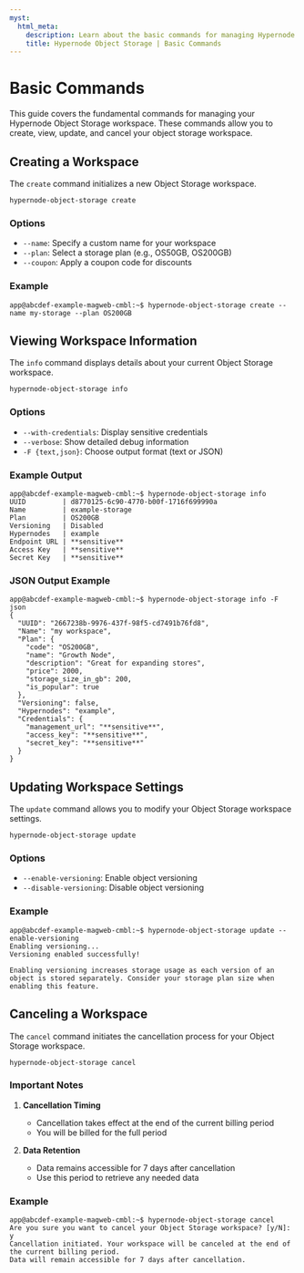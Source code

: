 ```yaml
---
myst:
  html_meta:
    description: Learn about the basic commands for managing Hypernode Object Storage
    title: Hypernode Object Storage | Basic Commands
---
```


# Basic Commands

This guide covers the fundamental commands for managing your Hypernode Object Storage workspace. These commands allow you to create, view, update, and cancel your object storage workspace.

## Creating a Workspace

The `create` command initializes a new Object Storage workspace.

```console
hypernode-object-storage create
```

### Options

- `--name`: Specify a custom name for your workspace
- `--plan`: Select a storage plan (e.g., OS50GB, OS200GB)
- `--coupon`: Apply a coupon code for discounts

### Example

```console
app@abcdef-example-magweb-cmbl:~$ hypernode-object-storage create --name my-storage --plan OS200GB
```

## Viewing Workspace Information

The `info` command displays details about your current Object Storage workspace.

```console
hypernode-object-storage info
```

### Options

- `--with-credentials`: Display sensitive credentials
- `--verbose`: Show detailed debug information
- `-F {text,json}`: Choose output format (text or JSON)

### Example Output

```console
app@abcdef-example-magweb-cmbl:~$ hypernode-object-storage info
UUID         | d8770125-6c90-4770-b00f-1716f699990a
Name         | example-storage
Plan         | OS200GB
Versioning   | Disabled
Hypernodes   | example
Endpoint URL | **sensitive**
Access Key   | **sensitive**
Secret Key   | **sensitive**
```

### JSON Output Example

```console
app@abcdef-example-magweb-cmbl:~$ hypernode-object-storage info -F json
{
  "UUID": "2667238b-9976-437f-98f5-cd7491b76fd8",
  "Name": "my workspace",
  "Plan": {
    "code": "OS200GB",
    "name": "Growth Node",
    "description": "Great for expanding stores",
    "price": 2000,
    "storage_size_in_gb": 200,
    "is_popular": true
  },
  "Versioning": false,
  "Hypernodes": "example",
  "Credentials": {
    "management_url": "**sensitive**",
    "access_key": "**sensitive**",
    "secret_key": "**sensitive**"
  }
}
```

## Updating Workspace Settings

The `update` command allows you to modify your Object Storage workspace settings.

```console
hypernode-object-storage update
```

### Options

- `--enable-versioning`: Enable object versioning
- `--disable-versioning`: Disable object versioning

### Example

```console
app@abcdef-example-magweb-cmbl:~$ hypernode-object-storage update --enable-versioning
Enabling versioning...
Versioning enabled successfully!
```

```{note}
Enabling versioning increases storage usage as each version of an object is stored separately. Consider your storage plan size when enabling this feature.
```

## Canceling a Workspace

The `cancel` command initiates the cancellation process for your Object Storage workspace.

```console
hypernode-object-storage cancel
```

### Important Notes

1. **Cancellation Timing**

   - Cancellation takes effect at the end of the current billing period
   - You will be billed for the full period

1. **Data Retention**

   - Data remains accessible for 7 days after cancellation
   - Use this period to retrieve any needed data

### Example

```console
app@abcdef-example-magweb-cmbl:~$ hypernode-object-storage cancel
Are you sure you want to cancel your Object Storage workspace? [y/N]: y
Cancellation initiated. Your workspace will be canceled at the end of the current billing period.
Data will remain accessible for 7 days after cancellation.
```
